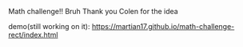 Math challenge!! Bruh
Thank you Colen for the idea

demo(still working on it): https://martian17.github.io/math-challenge-rect/index.html